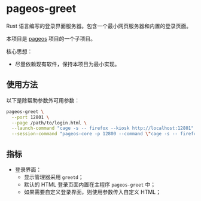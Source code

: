 # pageos-greet

Rust 语言编写的登录界面服务器。包含一个最小网页服务器和内置的登录页面。

本项目是 [pageos](https://github.com/swaybien/pageos) 项目的一个子项目。

核心思想：

- 尽量依赖现有软件，保持本项目为最小实现。

## 使用方法

以下是除帮助参数外可用参数：

```sh
pageos-greet \
  --port 12801 \
  --page /path/to/login.html \
  --launch-command "cage -s -- firefox --kiosk http://localhost:12801" \
  --session-command "pageos-core -p 12800 --command \"cage -s -- firefox --kiosk --no-remote http://localhost:12800\""
```

## 指标

- 登录界面：
  - 显示管理器采用 `greetd`；
  - 默认的 HTML 登录页面内置在主程序 `pageos-greet` 中；
  - 如果需要自定义登录界面，则使用参数传入自定义 HTML；
